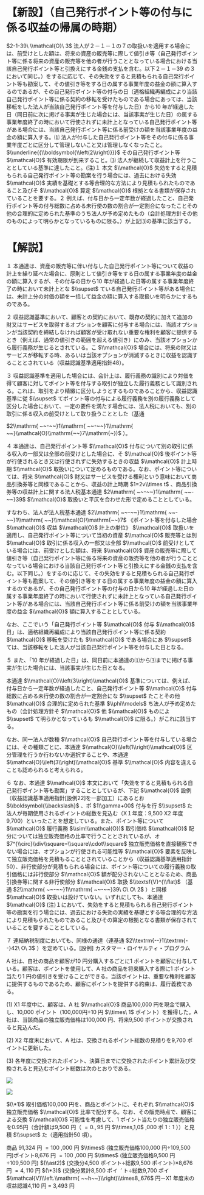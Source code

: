 # 【新設】（自己発行ポイント等の付与に係る収益の帰属の時期）

$2-1-39\ \\mathcal{O}\ 3$ 法人が２－１－１の７の取扱いを適用する場合には、前受けとした額は、将来の資産の販売等に際して値引き等（自己発行ポイント等に係る将来の資産の販売等を他の者が行うこととなっている場合における当該自己発行ポイント等と引換えにする金銭の支払を含む。以下２－１－39 の３において同じ。）をするに応じて、その失効をすると見積もられる自己発行ポイント等も勘案して、その値引き等をする日の属する事業年度の益金の額に算入するのであるが、その自己発行ポイント等の付与の日（適格組織再編成により当該自己発行ポイント等に係る契約の移転を受けたものである場合にあっては、当該移転をした法人が当該自己発行ポイント等を付与した日）から10 年が経過した日（同日前に次に掲げる事実が生じた場合には、当該事実が生じた日）の属する事業年度終了の時において行使されずに未計上となっている自己発行ポイント等がある場合には、当該自己発行ポイント等に係る前受けの額を当該事業年度の益金の額に算入する。⑴ 法人が付与した自己発行ポイント等をその付与に係る事業年度ごとに区分して管理しないこと又は管理しなくなったこと。 $\\underline{{\\boldsymbol{\\left(2\\right)}}}$ その自己発行ポイント等 $\\mathcal{O}$ 有効期限が到来すること。⑶ 法人が継続して収益計上を行うこととしている基準に達したこと。(注)１ 本文 $\\mathcal{O}$ 失効をすると見積もられる自己発行ポイント等の勘案を行う場合には、過去における失効 $\\mathcal{O}$ 実績を基礎とする等合理的な方法により見積もられたものであること及びそ $\\mathcal{O}$ 算定 $\\mathcal{O}$ 根拠となる書類が保存されていることを要する。２ 例えば、付与日から一定年数が経過したこと、自己発行ポイント等の付与総数に占める未行使の数の割合が一定割合になったことその他の合理的に定められた基準のうち法人が予め定めたもの（会計処理方針その他のものによって明らかとなっているものに限る。）が上記⑶の基準に該当する。

# 【解説】

１ 本通達は、資産の販売等に伴い付与した自己発行ポイント等について収益の計上を繰り延べた場合に、原則として値引き等をする日の属する事業年度の益金の額に算入するが、その付与の日から10 年が経過した日等の属する事業年度終了の時において未計上とな $\\supset$ ている自己発行ポイント等がある場合には、未計上分の対価の額を一括して益金の額に算入する取扱いを明らかにするものである。

２ 収益認識基準において、顧客との契約において、既存の契約に加えて追加の財又はサービスを取得するオプションを顧客に付与する場合には、当該オプションが当該契約を締結しなければ顧客が受け取れない重要な権利を顧客に提供するとき（例えば、通常の値引きの範囲を超える値引き）にのみ、当該オプションから履行義務が生じるとされている。こ $\\mathcal{O}$ 場合には、将来の財又はサービスが移転する時、あるいは当該オプションが消滅するときに収益を認識することとされている（収益認識基準適用指針48）。

３ 収益認識基準を適用した場合には、会計上は、履行義務の識別により対価を得て顧客に対してポイント等を付与する取引が独立した履行義務として識別される。これは、取引をより精緻に区分しようとするものであることから、収益認識基準に従 $\\supset$ てポイント等の付与による履行義務を別の履行義務として区分した場合において、一定の要件を満たす場合には、法人税においても、別の取引に係る収入の前受けとして取り扱うこととした（基通

$2\\mathrm{ ~~-~~}1\\mathrm{ ~~-~~}1\\mathrm{ ~~}\\mathcal{O}\\mathrm{~~}7\\mathrm{~})$ ）。

４ 本通達は、自己発行ポイント等 $\\mathcal{O}$ 付与について別の取引に係る収入の一部又は全部の前受けとした場合に、そ $\\mathcal{O}$ 後ポイント等が行使されるとき又は行使されずに失効するときの収益 $\\mathcal{O}$ 計上時期 $\\mathcal{O}$ 取扱いについて定めるものである。なお、ポイント等については、将来 $\\mathcal{O}$ 財又はサービスを受ける権利という意味において商品引換券等と同様であることから、収益の計上時期 $1=2v\\times t$ 、商品引換券等の収益計上に関する法人税基本通達 $2\\mathrm{ ~~-~~}1\\mathrm{ ~~-~~}39$ $\\mathcal{O}$ 取扱いと平仄を合わせた形で定めることとしている。

すなわち、法人が法人税基本通達 $2\\mathrm{ ~~-~~}1\\mathrm{ ~~-~~}1\\mathrm{ ~~}\\mathcal{O}\\mathrm{~~}7$ 《ポイント等を付与した場合 $\\mathcal{O}$ 収益 $\\mathcal{O}$ 計上の単位》 $\\mathcal{O}$ 取扱いを適用し、自己発行ポイント等について当初の資産 $\\mathcal{O}$ 販売等とは別 $\\mathcal{O}$ 取引に係る収入の一部又は全部 $\\mathcal{O}$ 前受けとしている場合には、前受けとした額は、将来 $\\mathcal{O}$ 資産の販売等に際して値引き等（自己発行ポイント等に係る将来の資産の販売等を他の者が行うこととなっている場合における当該自己発行ポイント等と引換えにする金銭の支払を含む。以下同じ。）をするのに応じて、その失効をすると見積もられる自己発行ポイント等も勘案して、その値引き等をする日の属する事業年度の益金の額に算入するのであるが、その自己発行ポイント等の付与の日から10 年が経過した日の属する事業年度終了の時において行使されずに未計上となっている自己発行ポイント等がある場合には、当該自己発行ポイント等に係る前受けの額を当該事業年度の益金 $\\mathcal{O}$ 額に算入することとしている。

なお、ここでいう「自己発行ポイント等 $\\mathcal{O}$ 付与 $\\mathcal{O}$ 日」は、適格組織再編成により当該自己発行ポイント等に係る契約 $\\mathcal{O}$ 移転を受けたも $\\mathcal{O}$ である場合にあ $\\supset$ ては、当該移転をした法人が当該自己発行ポイント等を付与した日となる。

５ また、「10 年が経過した日」は、同日前に本通達の⑴から⑶までに掲げる事実が生じた場合には、当該事実が生じた日となる。

本通達 $\\mathcal{O}\\left(3\\right)\\mathcal{O}$ 基準については、例えば、付与日から一定年数が経過したこと、自己発行ポイント等 $\\mathcal{O}$ 付与総数に占める未行使の数の割合が一定割合にな $\\supset$ たことその他 $\\mathcal{O}$ 合理的に定められた基準 $\\phi\\models$ ち法人が予め定めたもの（会計処理方針そ $\\mathcal{O}$ 他 $\\mathcal{O}$ ものによ $\\supset$ て明らかとなっているも $\\mathcal{O}$ に限る。）がこれに該当する。

なお、同一法人が数種 $\\mathcal{O}$ 自己発行ポイント等を付与している場合には、その種類ごとに、本通達 $\\mathcal{O}\\left(1\\right)\\mathcal{O}$ 区分管理を行うか行わないか選択することや、本通達 $\\mathcal{O}\\left(3\\right)\\mathcal{O}$ 基準 $\\mathcal{O}$ 内容を違えることも認められると考えられる。

６ なお、本通達 $\\mathcal{O}$ 本文において「失効をすると見積もられる自己発行ポイント等も勘案」することとしているが、下記 $\\mathcal{O}$ 設例（収益認識基準適用指針\[設例22\]を一部加工）にあるとお $\\boldsymbol{\\backslash}$ 、ポ $1\\gamma+00$ 付与を行 $\\supset$ た法人が毎期使用されるポイントの総数を見込む（X１年度：9,500 X2 年度9,700）といったことを想定している。また、ポイント等について $\\mathcal{O}$ 履行義務 $\\sim!\\mathcal{O})$ 取引価格 $\\mathcal{O}$ 配分については独立販売価格の比率で行うこととされているが、オ $7^{\\circ}\\div\\square=\\square\\cdot\\square$ 独立販売価格を直接観察できない場合には、オプションが行使される可能性等 $\\mathcal{O}$ 要素を反映して独立販売価格を見積もることとされていることから（収益認識基準適用指針50）、非行使部分が見積もられる場合には、ポイント等についての履行義務の取引価格には非行使部分 $\\mathcal{O}$ 額が配分されないこととなるため、商品引換券等に関する非行使部分 $\\mathcal{O}$ 取扱 $\\textsf{V}^{\\flat}$ （基通 $2\\mathrm{ ~~-~~}1\\mathrm{ ~~-~~}39\ O\ O\ 2$ ）と同様 $\\mathcal{O}$ 取扱いは設けていない。いずれにしても、本通達 $\\mathcal{O}$ (注)１において、失効をすると見積もられる自己発行ポイント等の勘案を行う場合には、過去における失効の実績を基礎とする等合理的な方法により見積もられたものであること及びその算定の根拠となる書類が保存されていることを要することとしている。

７ 連結納税制度においても、同様の通達（連基通 $2\\textrm{--}1\\textrm{--}42\ O\ 3$ ）を定めている。\[設例\] カスタマー・ロイヤルティ・プログラム

A 社は、自社の商品を顧客が10 円分購入するごとに1 ポイントを顧客に付与している。顧客は、ポイントを使用して、A 社の商品を将来購入する際に1 ポイント当たり1 円の値引きを受けることができる。当該ポイントは、重要な権利を顧客に提供するものであるため、顧客にポイントを提供する約束は、履行義務である。

(1) X1 年度中に、顧客は、A 社 $\\mathcal{O}$ 商品100,000 円を現金で購入し、10,000 ポイント（100,000円÷10 円 $\\times\ 1$ ポイント）を獲得した。A 社は、当該商品の独立販売価格は100,000 円、将来9,500 ポイントが交換されると見込んだ。

(2) X2 年度末において、A 社は、交換されるポイント総数の見積りを9,700 ポイントに更新した。

(3) 各年度に交換されたポイント、決算日までに交換されたポイント累計及び交換されると見込むポイント総数は次のとおりである。

![](https://www.nta.go.jp/tmp/a1898944-169b-49a7-bbba-97b2c1eb03a8/images/e609a5992a108fb68511a153b61f5663e42d9d3556a939a9159284c37ed7fee8.jpg)

![](https://www.nta.go.jp/tmp/a1898944-169b-49a7-bbba-97b2c1eb03a8/images/e7e8f02e7624906ebbb95bb97a5db10cff4679bf5d5e4570716906f5a1738490.jpg)

$(\*1)$ 取引価格100,000 円を、商品とポイントに、それぞれ $\\mathcal{O}$ 独立販売価格 $\\mathcal{O}$ 比率で配分する。なお、その販売時点で、顧客による交換 $\\mathcal{O}$ 可能性を考慮して、1 ポイント当たりの独立販売価格を0.95円（合計額は9,500 円（ $=0.,95$ 円 $\\times,1,0$ ,000 ポ $1:1$ ））と見積 $\\supset$ た（適用指針50 項）。

商品 91,324 円 $=100$ ,000 円 $\\times$ (独立販売価格100,000 円÷109,500 円)ポイント8,676 円 $=100$ ,000 円 $\\times$ (独立販売価格9,500 円÷109,500 円) $(\\ast2)$ (交換分4,500 ポイント÷総数9,500 ポイント)×8,676 円 $=4,110$ 円 $(\*3)$ (交換分累計8,500 ポイ $\ '$ ト÷総数9,700 ポイ $\\mathcal{V}\\left.\\mathrm{ ~~h~~}\\right)\\times8,,676$ 円－X1 年度末の収益認識4,110 円 $=$ 3,493 円